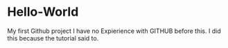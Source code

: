 # Hello-World
My first Github project
I have no Expierience with GITHUB before this.
I did this because the tutorial said to.
